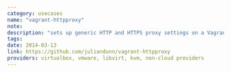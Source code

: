```yaml
---
category: usecases
name: "vagrant-httpproxy"
note: 
description: "sets up generic HTTP and HTTPS proxy settings on a Vagrant target so that you can do Chef cookbook development while offline (say, on an airplane)."
tags:
date: 2014-03-13
link: https://github.com/juliandunn/vagrant-httpproxy
providers: virtualbox, vmware, libvirt, kvm, non-cloud providers
---
```

